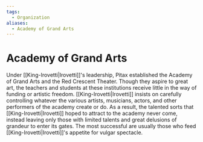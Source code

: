 ```yaml
---
tags:
  - Organization
aliases:
  - Academy of Grand Arts
---
```

# Academy of Grand Arts
Under [[King-Irovetti|Irovetti]]'s leadership, Pitax established the Academy of Grand Arts and the Red Crescent Theater. Though they aspire to great art, the teachers and students at these institutions receive little in the way of funding or artistic freedom. [[King-Irovetti|Irovetti]] insists on carefully controlling whatever the various artists, musicians, actors, and other performers of the academy create or do. As a result, the talented sorts that [[King-Irovetti|Irovetti]] hoped to attract to the academy never come, instead leaving only those with limited talents and great delusions of grandeur to enter its gates. The most successful are usually those who feed [[King-Irovetti|Irovetti]]'s appetite for vulgar spectacle. 